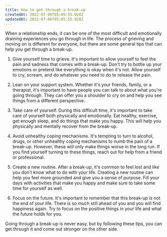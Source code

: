 ```yaml
---
title: How to get through a break-up
createdAt: 2022-07-06T05:05:55.028Z
updatedAt: 2022-07-06T05:05:55.028Z
---
```


When a relationship ends, it can be one of the most difficult and emotionally draining experiences you go through in life. The process of grieving and moving on is different for everyone, but there are some general tips that can help you get through a break-up.

1. Give yourself time to grieve. It's important to allow yourself to feel the pain and sadness that comes with a break-up. Don't try to bottle up your emotions or pretend like everything is okay when it's not. Allow yourself to cry, scream, and do whatever you need to do to release the pain.

2. Lean on your support system. Whether it's your friends, family, or a therapist, it's important to have people you can talk to about what you're going through. They can offer you a shoulder to cry on and help you see things from a different perspective.

3. Take care of yourself. During this difficult time, it's important to take care of yourself both physically and emotionally. Eat healthy, exercise, get enough sleep, and do things that make you happy. This will help you physically and mentally recover from the break-up.

4. Avoid unhealthy coping mechanisms. It's tempting to turn to alcohol, drugs, or other unhealthy coping mechanisms to numb the pain of a break-up. However, these will only make things worse in the long run. If you find yourself turning to these things, reach out for help from a friend or professional.

5. Create a new routine. After a break-up, it's common to feel lost and like you don't know what to do with your life. Creating a new routine can help you feel more grounded and give you a sense of purpose. Fill your days with activities that make you happy and make sure to take some time for yourself as well.

6. Focus on the future. It's important to remember that this break-up is not the end of your life. There is so much still ahead of you and you will find happiness again. Try to focus on the positive things in your life and what the future holds for you.

Going through a break-up is never easy, but by following these tips, you can get through it and come out stronger on the other side.
